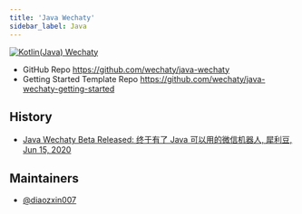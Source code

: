 ```yaml
---
title: 'Java Wechaty'
sidebar_label: Java
---
```


[![Kotlin(Java) Wechaty](https://img.shields.io/badge/Wechaty-Kotlin-orange)](https://github.com/wechaty/java-wechaty)

- GitHub Repo <https://github.com/wechaty/java-wechaty>
- Getting Started Template Repo <https://github.com/wechaty/java-wechaty-getting-started>

## History

- [Java Wechaty Beta Released: 终于有了 Java 可以用的微信机器人, 犀利豆, Jun 15, 2020](https://wechaty.js.org/2020/06/15/java-wechaty-beta-release/)

## Maintainers

- [@diaozxin007](https://wechaty.js.org/contributors/diaozxin007)
